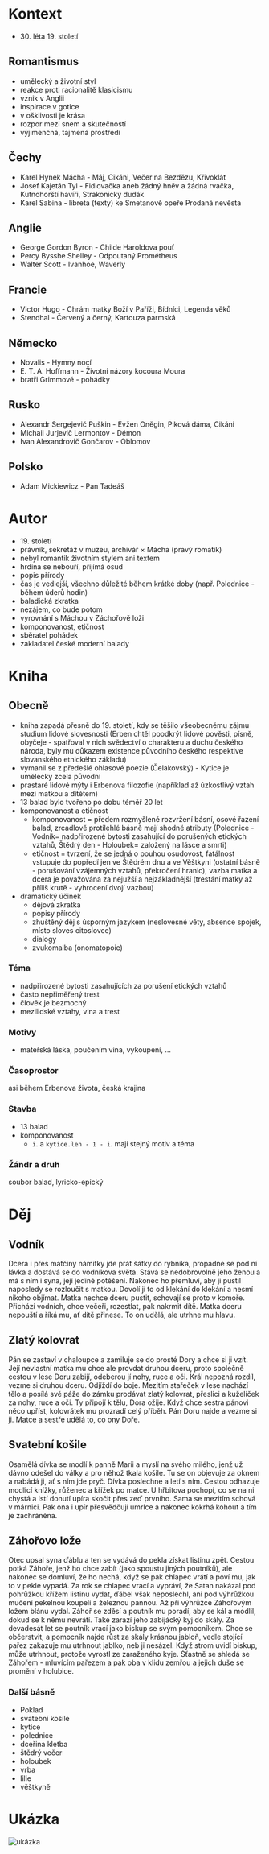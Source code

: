 # Kontext
* 30\. léta 19. století

## Romantismus
* umělecký a životní styl
* reakce proti racionalitě klasicismu
* vznik v Anglii
* inspirace v gotice
* v ošklivosti je krása
* rozpor mezi snem a skutečností
* výjimenčná, tajmená prostředí

## Čechy
* Karel Hynek Mácha - Máj, Cikáni, Večer na Bezdězu, Křivoklát
* Josef Kajetán Tyl - Fidlovačka aneb žádný hněv a žádná rvačka, Kutnohorští havíři, Strakonický dudák
* Karel Sabina - libreta (texty) ke Smetanově opeře Prodaná nevěsta


## Anglie
* George Gordon Byron - Childe Haroldova pouť
* Percy Bysshe Shelley - Odpoutaný Prométheus
* Walter Scott - Ivanhoe, Waverly


## Francie
* Victor Hugo - Chrám matky Boží v Paříži, Bídníci, Legenda věků
* Stendhal - Červený a černý, Kartouza parmská


## Německo
* Novalis - Hymny nocí
* E. T. A. Hoffmann - Životní názory kocoura Moura
* bratři Grimmové - pohádky


## Rusko
* Alexandr Sergejevič Puškin - Evžen Oněgin, Piková dáma, Cikáni
* Michail Jurjevič Lermontov - Démon
* Ivan Alexandrovič Gončarov - Oblomov


## Polsko
* Adam Mickiewicz - Pan Tadeáš

# Autor
* 19\. století
* právník, sekretáž v muzeu, archivář × Mácha (pravý romatik)
* nebyl romantik životním stylem ani textem
* hrdina se nebouří, přijímá osud
* popis přírody
* čas je vedlejší, všechno důležité během krátké doby (např. Polednice - během úderů hodin)
* baladická zkratka
* nezájem, co bude potom
* vyrovnání s Máchou v Záchořově loži
* komponovanost, etičnost
* sběratel pohádek
* zakladatel české moderní balady

# Kniha

## Obecně
* kniha zapadá přesně do 19. století, kdy se těšilo všeobecnému zájmu studium lidové slovesnosti (Erben chtěl poodkrýt lidové pověsti, písně, obyčeje - spatřoval v nich svědectví o charakteru a duchu českého národa, byly mu důkazem existence původního českého respektive slovanského etnického základu)
* vymanil se z předešlé ohlasové poezie (Čelakovský) - Kytice je umělecky zcela původní
* prastaré lidové mýty i Erbenova filozofie (například až úzkostlivý vztah mezi matkou a dítětem)
* 13 balad bylo tvořeno po dobu téměř 20 let
* komponovanost a etičnost
  - komponovanost = předem rozmyšlené rozvržení básní, osové řazení balad, zrcadlově 	protilehlé básně mají shodné atributy (Polednice - Vodník= nadpřirozené bytosti zasahující do porušených etických vztahů, Štědrý den - Holoubek= založený na lásce a smrti)
  - etičnost = tvrzení, že se jedná o pouhou osudovost, fatálnost vstupuje do popředí jen ve Štědrém dnu a ve Věštkyni (ostatní básně - porušování vzájemných vztahů, překročení 	hranic), vazba matka a dcera je považována za nejužší a nejzákladnější (trestání matky až 	příliš krutě - vyhrocení dvojí vazbou)
* dramatický účinek 
  * dějová zkratka
  * popisy přírody
  * zhuštěný děj s úsporným jazykem (neslovesné věty, absence spojek, místo sloves citoslovce)
  * dialogy
  * zvukomalba (onomatopoie)


### Téma
* nadpřirozené bytosti zasahujících za porušení etických vztahů
* často nepřiměřený trest
* člověk je bezmocný
* mezilidské vztahy, vina a trest

### Motivy
* mateřská láska, poučením vina, vykoupení, ...

### Časoprostor
asi během Erbenova života, česká krajina

### Stavba
* 13 balad
* komponovanost
  * `i`. a `kytice.len - 1 - i`. mají stejný motiv a téma

### Žándr a druh
soubor balad, lyricko-epický

# Děj
## Vodník 
Dcera i přes matčiny námitky jde prát šátky do rybníka, propadne se pod ní lávka a dostává se do vodníkova světa. Stává se nedobrovolně jeho ženou a má s ním i syna, její jediné potěšení. Nakonec ho přemluví, aby ji pustil naposledy se rozloučit s matkou. Dovolí jí to od klekání do klekání a nesmí nikoho objímat. Matka nechce dceru pustit, schovají se proto v komoře. Přichází vodních, chce večeři, rozestlat, pak nakrmit dítě. Matka dceru nepouští a říká mu, ať dítě přinese. To on udělá, ale utrhne mu hlavu.


## Zlatý kolovrat 
Pán se zastaví v chaloupce a zamiluje se do prosté Dory a chce si ji vzít. Její nevlastní matka mu chce ale provdat druhou dceru, proto společně cestou v lese Doru zabijí, odeberou jí nohy, ruce a oči. Král nepozná rozdíl, vezme si druhou dceru. Odjíždí do boje. Mezitím stařeček v lese nachází tělo a posílá své páže do zámku prodávat zlatý kolovrat, přeslici a kuželíček za nohy, ruce a oči. Ty připojí k tělu, Dora ožije. Když chce sestra pánovi něco upříst, kolovrátek mu prozradí celý příběh. Pán Doru najde a vezme si ji. Matce a sestře udělá to, co ony Doře.

## Svatební košile 
Osamělá dívka se modlí k panně Marii a myslí na svého milého, jenž už dávno odešel do války a pro něhož tkala košile. Tu se on objevuje za oknem a nabádá ji, ať s ním jde pryč. Dívka poslechne a letí s ním. Cestou odhazuje modlicí knížky, růženec a křížek po matce. U hřbitova pochopí, co se na ni chystá a lstí donutí upíra skočit přes zeď prvního. Sama se mezitím schová v márnici. Pak ona i upír přesvědčují umrlce a nakonec kokrhá kohout a tím je zachráněna.

## Záhořovo lože
Otec upsal syna ďáblu a ten se vydává do pekla získat listinu zpět. Cestou potká Záhoře, jenž ho chce zabít (jako spoustu jiných poutníků), ale nakonec se domluví, že ho nechá, když se pak chlapec vrátí a poví mu, jak to v pekle vypadá. Za rok se chlapec vrací a vypráví, že Satan nakázal pod pohrůžkou křížem listinu vydat, ďábel však neposlechl, ani pod výhrůžkou mučení pekelnou koupelí a železnou pannou. Až při výhrůžce Záhořovým ložem blánu vydal. Záhoř se zděsí a poutník mu poradí, aby se kál a modlil, dokud se k němu nevrátí. Také zarazí jeho zabijácký kyj do skály. Za devadesát let se poutník vrací jako biskup se svým pomocníkem. Chce se občerstvit, a pomocník najde růst za skály krásnou jabloň, vedle stojící pařez zakazuje mu utrhnout jablko, neb ji nesázel. Když strom uvidí biskup, může utrhnout, protože vyrostl ze zaraženého kyje. Šťastně se shledá se Záhořem - mluvícím pařezem a pak oba v klidu zemřou a jejich duše se promění v holubice.

### Další básně
* Poklad
* svatební košile
* kytice
* polednice
* dceřina kletba
* štědrý večer
* holoubek
* vrba
* lilie
* věštkyně

# Ukázka
![ukázka](ukazka.png)